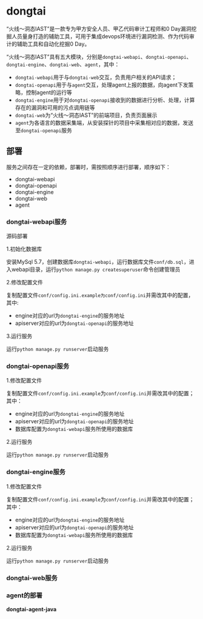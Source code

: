 # dongtai

“火线～洞态IAST”是一款专为甲方安全人员、甲乙代码审计工程师和0 Day漏洞挖掘人员量身打造的辅助工具，可用于集成devops环境进行漏洞检测、作为代码审计的辅助工具和自动化挖掘0 Day。

“火线～洞态IAST”具有五大模块，分别是`dongtai-webapi`、`dongtai-openapi`、`dongtai-engine`、`dongtai-web`、`agent`，其中：
- `dongtai-webapi`用于与`dongtai-web`交互，负责用户相关的API请求；
- `dongtai-openapi`用于与`agent`交互，处理agent上报的数据，向agent下发策略，控制agent的运行等
- `dongtai-engine`用于对`dongtai-openapi`接收到的数据进行分析、处理，计算存在的漏洞和可用的污点调用链等
- `dongtai-web`为“火线～洞态IAST”的前端项目，负责页面展示
- `agent`为各语言的数据采集端，从安装探针的项目中采集相对应的数据，发送至`dongtai-openapi`服务


## 部署
服务之间存在一定的依赖，部署时，需按照顺序进行部署，顺序如下：
- dongtai-webapi
- dongtai-openapi
- dongtai-engine
- dongtai-web
- agent

### dongtai-webapi服务

源码部署

1.初始化数据库

安装MySql 5.7，创建数据库`dongtai-webapi`，运行数据库文件`conf/db.sql`，进入webapi目录，运行`python manage.py createsuperuser`命令创建管理员

2.修改配置文件

复制配置文件`conf/config.ini.example为conf/config.ini`并需改其中的配置，其中:
- engine对应的url为`dongtai-engine`的服务地址
- apiserver对应的url为`dongtai-openapi`的服务地址

3.运行服务

运行`python manage.py runserver`启动服务

### dongtai-openapi服务

1.修改配置文件

复制配置文件`conf/config.ini.example`为`conf/config.ini`并需改其中的配置；其中：

- engine对应的url为`dongtai-engine`的服务地址
- apiserver对应的url为`dongtai-openapi`的服务地址
- 数据库配置为`dongtai-webapi`服务所使用的数据库

2.运行服务

运行`python manage.py runserver`启动服务

### dongtai-engine服务
1.修改配置文件

复制配置文件`conf/config.ini.example`为`conf/config.ini`并需改其中的配置；其中：

- engine对应的url为`dongtai-engine`的服务地址
- apiserver对应的url为`dongtai-openapi`的服务地址
- 数据库配置为`dongtai-webapi`服务所使用的数据库

2.运行服务

运行`python manage.py runserver`启动服务

### dongtai-web服务


### agent的部署

**dongtai-agent-java**
